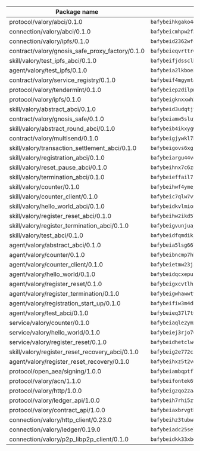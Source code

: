 | Package name                                                  | Package hash                                                  |
| ------------------------------------------------------------- | ------------------------------------------------------------- |
| protocol/valory/abci/0.1.0                                    | `bafybeihkgako44fzgurcv4hgbems4ptdtosae4lopnnr75eczb6kx3x2lm` |
| connection/valory/abci/0.1.0                                  | `bafybeicmhpw2f5c3vds6lwlv2q4fa5nd6zonnvgdretrwfly7ylpiofdqq` |
| connection/valory/ipfs/0.1.0                                  | `bafybeid2362wfcg5uvi5ywoxonfvmqdfxfq6jsic733okstgprfr5edjie` |
| contract/valory/gnosis_safe_proxy_factory/0.1.0               | `bafybeieqvrttr6fiidrzab5t2toyewixqg7oayvdo64sidi33ouro5ixdu` |
| skill/valory/test_ipfs_abci/0.1.0                             | `bafybeifjdssclby34yutxkizpdxdlcsfkmngfbxp2j6ojvw2tkyb3i6vma` |
| agent/valory/test_ipfs/0.1.0                                  | `bafybeia2lkboe5y4ixqisvyolce53nlh5oiwb3w6wmcywretlu3v2fbae4` |
| contract/valory/service_registry/0.1.0                        | `bafybeif4mgymtachjdhyzemxp7oj2i7itusjvrsxw7cheuvhtypizutu5e` |
| protocol/valory/tendermint/0.1.0                              | `bafybeiep2dilpmu3je4z2kq7yc7l6n7ax5knwfax2ufvmnflt3uj2wrbju` |
| protocol/valory/ipfs/0.1.0                                    | `bafybeigknxxwh2xts7ijbacils4a4cgq7jhcdvwahshbw22zw5hnncsfla` |
| skill/valory/abstract_abci/0.1.0                              | `bafybeid3udqtjtl4txht2z3tm3z3mr2nqtoddtno3u3urxjqjbbpqeelli` |
| contract/valory/gnosis_safe/0.1.0                             | `bafybeiamw5sluyueflxsvzukmayctl3ijc76fx5twstwnc7ons6lw2goa4` |
| skill/valory/abstract_round_abci/0.1.0                        | `bafybeib4ikxygw3f4qma2ik5d6jshjpio4tut3s5gk34uj2yhk3pbx3rva` |
| contract/valory/multisend/0.1.0                               | `bafybeigjywkl7hydjsrkogob3xebj2ifhqwmfhhxoeyrndzhhxi5u6amey` |
| skill/valory/transaction_settlement_abci/0.1.0                | `bafybeigovs6xgrcuaba5xox6qr47ues5pgk7rcw24swe5uvvz7kgskf2am` |
| skill/valory/registration_abci/0.1.0                          | `bafybeiargu44vo4hhlwduhs2cpz5sds4ptlg3ifgqyvqafij2ipiopqmku` |
| skill/valory/reset_pause_abci/0.1.0                           | `bafybeihnx7c6znh34yeifyxex3izuql3qaovcgeo6i34vz4uzy42gdvdqi` |
| skill/valory/termination_abci/0.1.0                           | `bafybeieffail7sddsvgbz6ofrxmdeijnmaeeq4mvuilbds6s5l2d2ilpn4` |
| skill/valory/counter/0.1.0                                    | `bafybeihwf4ymejsriovlv3qqwyf3bkjifsb4ssaogwdgvs37dbwltoj27u` |
| skill/valory/counter_client/0.1.0                             | `bafybeic7qlw7vyovllmu35rb3cag4afduemo6ulr7sfkxtwtrjhlb2a5cq` |
| skill/valory/hello_world_abci/0.1.0                           | `bafybeidkvlmionfojq3scnphcnw5mupf25mqousxd2oxpcq363a7nadrry` |
| skill/valory/register_reset_abci/0.1.0                        | `bafybeihw2ikd5ldv5jrued3iugazovoet674wru4waneqjqmcyytgiovku` |
| skill/valory/register_termination_abci/0.1.0                  | `bafybeigvunjuajhvtzhbjdgymzfnkvc6lbg6a3audj5dczhsqr57o3wmym` |
| skill/valory/test_abci/0.1.0                                  | `bafybeidfqmdikjwoc54wyjhbhhinumg2r6gm7twij4n5rkernczemqxjge` |
| agent/valory/abstract_abci/0.1.0                              | `bafybeia5lsg66ljrn624l4wziswuqu4j4uiygtjwsypksdm3tgyqawkepu` |
| agent/valory/counter/0.1.0                                    | `bafybeibncmp7hhmffgrrqipnxplc7ccxkgat7rndptw3ajxnn6pkydt4qi` |
| agent/valory/counter_client/0.1.0                             | `bafybeietmw23jsfhwehuuzomutpxkydylfr7cynmpqrzcxmae2r62lst6e` |
| agent/valory/hello_world/0.1.0                                | `bafybeidqcxepuzbtntvpwbqhnaxft2uc2e73hqhuwofu5b2evjq3urj56u` |
| agent/valory/register_reset/0.1.0                             | `bafybeigxcvtlhs7hyy7or4ds4gbyuyyla236v4ijzgyphyowufwpq5pl6e` |
| agent/valory/register_termination/0.1.0                       | `bafybeigwhawwtv5oor7aywwgqpuibcjc7oyw2xkm6q2zrlrptims46mx2m` |
| agent/valory/registration_start_up/0.1.0                      | `bafybeifiw3m4dblbzdcmku7x6hybu345vocftbibjg53jdnae2rnhlow34` |
| agent/valory/test_abci/0.1.0                                  | `bafybeieq37l7tu6b34sydfxfnej5jqjvhkwhf7rabjcwtbxenymb2nor3e` |
| service/valory/counter/0.1.0                                  | `bafybeiaqle2ymxrxdaub75iaxieeqz2sfnp746bt3uep4f64hjc7tjznxi` |
| service/valory/hello_world/0.1.0                              | `bafybeiej3rjo76tm33n7sfkamjc5wpxqiig4kv75l32jvorwetxdqqpjwa` |
| service/valory/register_reset/0.1.0                           | `bafybeidhetclwoc54avqwrilevj67f2uy53sllhckpohbk4h2xecajz35u` |
| skill/valory/register_reset_recovery_abci/0.1.0               | `bafybeig2e772cz2myvr45jdpve3qxpuwpj7w4nxh3zz3q3pgs7aakly6na` |
| agent/valory/register_reset_recovery/0.1.0                    | `bafybeihxz5t2vggfgoanbseb7zrxrsajkthngpbcal4sisydh3moenlddi` |
| protocol/open_aea/signing/1.0.0                               | `bafybeiambqptflge33eemdhis2whik67hjplfnqwieoa6wblzlaf7vuo44` |
| protocol/valory/acn/1.1.0                                     | `bafybeifontek6tvaecatoauiule3j3id6xoktpjubvuqi3h2jkzqg7zh7a` |
| protocol/valory/http/1.0.0                                    | `bafybeigzqo2zaakcjtzzsm6dh4x73v72xg6ctk6muyp5uq5ueb7y34fbxy` |
| protocol/valory/ledger_api/1.0.0                              | `bafybeih7rhi5zvfvwakx5ifgxsz2cfipeecsh7bm3gnudjxtvhrygpcftq` |
| protocol/valory/contract_api/1.0.0                            | `bafybeiaxbrvgtbdrh4lslskuxyp4awyr4whcx3nqq5yrr6vimzsxg5dy64` |
| connection/valory/http_client/0.23.0                          | `bafybeihz3tubwado7j3wlivndzzuj3c6fdsp4ra5r3nqixn3ufawzo3wii` |
| connection/valory/ledger/0.19.0                               | `bafybeiadc25se7dgnn4mufztwpzdono4xsfs45qknzdqyi3gckn6ccuv44` |
| connection/valory/p2p_libp2p_client/0.1.0                     | `bafybeidkk33xbga54szmitk6uwsi3ef56hbbdbuasltqtiyki34hgfpnxa` |
